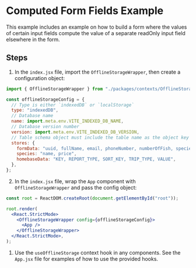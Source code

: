 # Computed Form Fields Example

This example includes an example on how to build a form where the values of certain input fields compute the value of a separate readOnly input field elsewhere in the form.

## Steps

1. In the `index.jsx` file, import the `OfflineStorageWrapper`, then create a configuration object:

```jsx
import { OfflineStorageWrapper } from "./packages/contexts/OfflineStorageWrapper";

const offlineStorageConfig = {
  // Type is either `indexedDB` or `localStorage`
  type: "indexedDB",
  // Database name
  name: import.meta.env.VITE_INDEXED_DB_NAME,
  // Database version number
  version: import.meta.env.VITE_INDEXED_DB_VERSION,
  // Table schema object must include the table name as the object key and a comma-separated string as the value. Please note `uuid` must be the first value in `formData` table.
  stores: {
    formData: "uuid, fullName, email, phoneNumber, numberOfFish, species, computedPrice, isDraft",
    species: "name, price",
    homebaseData: "KEY, REPORT_TYPE, SORT_KEY, TRIP_TYPE, VALUE",
  },
};
```

2. In the `index.jsx` file, wrap the `App` component with `OfflineStorageWrapper` and pass the config object:

```jsx
const root = ReactDOM.createRoot(document.getElementById("root"));

root.render(
  <React.StrictMode>
    <OfflineStorageWrapper config={offlineStorageConfig}>
      <App />
    </OfflineStorageWrapper>
  </React.StrictMode>,
);
```

1. Use the `useOfflineStorage` context hook in any components. See the `App.jsx` file for examples of how to use the provided hooks.
